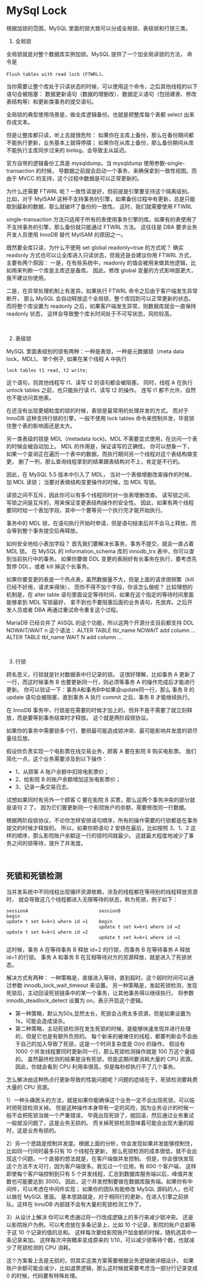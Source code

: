 # MySql Lock
根据加锁的范围，MySQL 里面的锁大致可以分成全局锁、表级锁和行锁三类。

1. 全局锁

全局锁就是对整个数据库实例加锁。MySQL 提供了一个加全局读锁的方法，
命令是 
```
Flush tables with read lock (FTWRL)。
```
当你需要让整个库处于只读状态的时候，可以使用这个命令，之后其他线程的以下语句会被阻塞：
数据更新语句（数据的增删改）、数据定义语句（包括建表、修改表结构等）和更新类事务的提交语句。

全局锁的典型使用场景是，做全库逻辑备份。也就是把整库每个表都 select 出来存成文本。

但是让整库都只读，听上去就很危险：
如果你在主库上备份，那么在备份期间都不能执行更新，业务基本上就得停摆；
如果你在从库上备份，那么备份期间从库不能执行主库同步过来的 binlog，会导致主从延迟。

官方自带的逻辑备份工具是 mysqldump。当 mysqldump 使用参数–single-transaction 的时候，
导数据之前就会启动一个事务，来确保拿到一致性视图。而由于 MVCC 的支持，这个过程中数据是可以正常更新的。

为什么还需要 FTWRL 呢？一致性读是好，但前提是引擎要支持这个隔离级别。
比如，对于 MyISAM 这种不支持事务的引擎，如果备份过程中有更新，总是只能取到最新的数据，那么就破坏了备份的一致性。
这时，我们就需要使用 FTWRL 

single-transaction 方法只适用于所有的表使用事务引擎的库。如果有的表使用了不支持事务的引擎，那么备份就只能通过 FTWRL 方法。
这往往是 DBA 要求业务开发人员使用 InnoDB 替代 MyISAM 的原因之一。

既然要全库只读，为什么不使用 set global readonly=true 的方式呢？
确实 readonly 方式也可以让全库进入只读状态，但我还是会建议你用 FTWRL 方式，主要有两个原因：
一是，在有些系统中，readonly 的值会被用来做其他逻辑，比如用来判断一个库是主库还是备库。
因此，修改 global 变量的方式影响面更大，我不建议你使用。

二是，在异常处理机制上有差异。如果执行 FTWRL 命令之后由于客户端发生异常断开，
那么 MySQL 会自动释放这个全局锁，整个库回到可以正常更新的状态。
而将整个库设置为 readonly 之后，如果客户端发生异常，则数据库就会一直保持 readonly 状态，
这样会导致整个库长时间处于不可写状态，风险较高。

<br>

2. 表级锁

MySQL 里面表级别的锁有两种：一种是表锁，一种是元数据锁（meta data lock，MDL)。
举个例子, 如果在某个线程 A 中执行 
```
lock tables t1 read, t2 write; 
```
这个语句，则其他线程写 t1、读写 t2 的语句都会被阻塞。
同时，线程 A 在执行 unlock tables 之前，也只能执行读 t1、读写 t2 的操作。
连写 t1 都不允许，自然也不能访问其他表。

在还没有出现更细粒度的锁的时候，表锁是最常用的处理并发的方式。
而对于 InnoDB 这种支持行锁的引擎，一般不使用 lock tables 命令来控制并发，毕竟锁住整个表的影响面还是太大。

另一类表级的锁是 MDL（metadata lock)。MDL 不需要显式使用，在访问一个表的时候会被自动加上。
MDL 的作用是，保证读写的正确性。
你可以想象一下，如果一个查询正在遍历一个表中的数据，而执行期间另一个线程对这个表结构做变更，
删了一列，那么查询线程拿到的结果跟表结构对不上，肯定是不行的。

因此，在 MySQL 5.5 版本中引入了 MDL，
当对一个表做增删改查操作的时候，加 MDL 读锁；
当要对表做结构变更操作的时候，加 MDL 写锁。

读锁之间不互斥，因此你可以有多个线程同时对一张表增删改查。
读写锁之间、写锁之间是互斥的，用来保证变更表结构操作的安全性。
因此，如果有两个线程要同时给一个表加字段，其中一个要等另一个执行完才能开始执行。

事务中的 MDL 锁，在语句执行开始时申请，但是语句结束后并不会马上释放，而会等到整个事务提交后再释放。

如何安全地给小表加字段？
首先我们要解决长事务，事务不提交，就会一直占着 MDL 锁。
在 MySQL 的 information_schema 库的 innodb_trx 表中，你可以查到当前执行中的事务。
如果你要做 DDL 变更的表刚好有长事务在执行，要考虑先暂停 DDL，或者 kill 掉这个长事务。

如果你要变更的表是一个热点表，虽然数据量不大，但是上面的请求很频繁（kill已经不好用，请求来得快），
而你不得不加个字段，你该怎么做呢？
比较理想的机制是，在 alter table 语句里面设定等待时间，如果在这个指定的等待时间里面能够拿到 MDL 写锁最好，
拿不到也不要阻塞后面的业务语句，先放弃。之后开发人员或者 DBA 再通过重试命令重复这个过程。

MariaDB 已经合并了 AliSQL 的这个功能，所以这两个开源分支目前都支持 DDL NOWAIT/WAIT n 这个语法：
ALTER TABLE tbl_name NOWAIT add column ...
ALTER TABLE tbl_name WAIT N add column ... 

<br>

3. 行锁

顾名思义，行锁就是针对数据表中行记录的锁。
这很好理解，比如事务 A 更新了一行，而这时候事务 B 也要更新同一行，则必须等事务 A 的操作完成后才能进行更新。
你可以验证一下：事务A和事务B中如果会update同一行，那么
事务 B 的 update 语句会被阻塞，直到事务 A 执行 commit 之后，事务 B 才能继续执行。

在 InnoDB 事务中，行锁是在需要的时候才加上的，但并不是不需要了就立刻释放，而是要等到事务结束时才释放。
这个就是两阶段锁协议。

如果你的事务中需要锁多个行，要把最可能造成锁冲突、最可能影响并发度的锁尽量往后放。

假设你负责实现一个电影票在线交易业务，顾客 A 要在影院 B 购买电影票。
我们简化一点，这个业务需要涉及到以下操作：
- 1、从顾客 A 账户余额中扣除电影票价；
- 2、给影院 B 的账户余额增加这张电影票价；
- 3、记录一条交易日志。

试想如果同时有另外一个顾客 C 要在影院 B 买票，那么这两个事务冲突的部分就是语句 2 了。
因为它们要更新同一个影院账户的余额，需要修改同一行数据。

根据两阶段锁协议，不论你怎样安排语句顺序，所有的操作需要的行锁都是在事务提交的时候才释放的。
所以，如果你把语句 2 安排在最后，比如按照 3、1、2 这样的顺序，那么影院账户余额这一行的锁时间就最少。
这就最大程度地减少了事务之间的锁等待，提升了并发度。

<br>

## 死锁和死锁检测
当并发系统中不同线程出现循环资源依赖，涉及的线程都在等待别的线程释放资源时，
就会导致这几个线程都进入无限等待的状态，称为死锁，例子如下：
```
sessionA                          sessionB
begin
update t set k=k+1 where id =1    begin
                                  update t set k=k+1 where id =2
update t set k=k+1 where id =2
                                  update t set k=k+1 where id =1
```
这时候，事务 A 在等待事务 B 释放 id=2 的行锁，而事务 B 在等待事务 A 释放 id=1 的行锁。 
事务 A 和事务 B 在互相等待对方的资源释放，就是进入了死锁状态。

解决方式有两种：
一种策略是，直接进入等待，直到超时。这个超时时间可以通过参数 innodb_lock_wait_timeout 来设置。
另一种策略是，发起死锁检测，发现死锁后，主动回滚死锁链条中的某一个事务，让其他事务得以继续执行。
将参数 innodb_deadlock_detect 设置为 on，表示开启这个逻辑。

- 第一种策略，默认为50s,显然太长，死锁会占用太多资源，但是如果设置为1s，可能会造成误杀。
- 第二种策略，主动死锁检测在发生死锁的时候，是能够快速发现并进行处理的，但是它也是有额外负担的。
每个新来的被堵住的线程，都要判断会不会由于自己的加入导致了死锁，这是一个时间复杂度是 O(n) 的操作。
假设有 1000 个并发线程要同时更新同一行，那么死锁检测操作就是 100 万这个量级的。
虽然最终检测的结果是没有死锁，但是这期间要消耗大量的 CPU 资源。
因此，你就会看到 CPU 利用率很高，但是每秒却执行不了几个事务。

怎么解决由这种热点行更新导致的性能问题呢？问题的症结在于，死锁检测要耗费大量的 CPU 资源。

1）一种头痛医头的方法，就是如果你能确保这个业务一定不会出现死锁，可以临时把死锁检测关掉。
但是这种操作本身带有一定的风险，因为业务设计的时候一般不会把死锁当做一个严重错误，
毕竟出现死锁了，就回滚，然后通过业务重试一般就没问题了，这是业务无损的。
而关掉死锁检测意味着可能会出现大量的超时，这是业务有损的。

2）另一个思路是控制并发度。根据上面的分析，你会发现如果并发能够控制住，比如同一行同时最多只有 10 个线程在更新，
那么死锁检测的成本很低，就不会出现这个问题。一个直接的想法就是，在客户端做并发控制。
但是，你会很快发现这个方法不太可行，因为客户端很多。我见过一个应用，有 600 个客户端，
这样即使每个客户端控制到只有 5 个并发线程，汇总到数据库服务端以后，峰值并发数也可能要达到 3000。
因此，这个并发控制要做在数据库服务端。如果你有中间件，可以考虑在中间件实现；
如果你的团队有能修改 MySQL 源码的人，也可以做在 MySQL 里面。
基本思路就是，对于相同行的更新，在进入引擎之前排队。这样在 InnoDB 内部就不会有大量的死锁检测工作了。

3）从设计上解决
你可以考虑通过将一行改成逻辑上的多行来减少锁冲突。
还是以影院账户为例，可以考虑放在多条记录上，比如 10 个记录，影院的账户总额等于这 10 个记录的值的总和。
这样每次要给影院账户加金额的时候，随机选其中一条记录来加。
这样每次冲突概率变成原来的 1/10，可以减少锁等待个数，也就减少了死锁检测的 CPU 消耗。

这个方案看上去是无损的，但其实这类方案需要根据业务逻辑做详细设计。
如果账户余额可能会减少，比如退票逻辑，那么这时候就需要考虑当一部分行记录变成 0 的时候，代码要有特殊处理。
